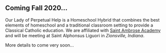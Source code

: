 ## Coming Fall 2020...

Our Lady of Perpetual Help is a Homeschool Hybrid that combines the best elements of homeschool and a traditional classroom setting to provide a Classical Catholic education. We are affiliated with [Saint Ambrose Academy](https://www.saintambroseacademy.org) and will be meeting at Saint Alphonsus Liguori in _Zionsville, Indiana_. 

More details to come very soon...

